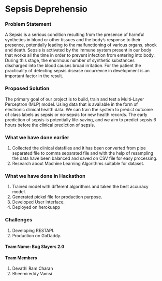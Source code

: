 # Sepsis Deprehensio 

### Problem Statement

A Sepsis is a serious condition resulting from the presence of harmful synthetics in blood or other
tissues and the body’s response to their presence, potentially leading to the malfunctioning of various
organs, shock and death. Sepsis is activated by the immune system present in our body that works all the time in order to
prevent infection from entering into body. During this stage, the enormous number of synthetic substances
discharged into the blood causes broad irritation. For the patient the practicality of detecting sepsis disease
occurrence in development is an important factor in the result. 

### Proposed Solution

The primary goal of our project is to build, train and test a Multi-Layer Perceptron (MLP) model.
Using data that is available in the form of electronic clinical health data. We can train the system to predict
outcome of class labels as sepsis or no-sepsis for new health records. The early prediction of sepsis is
potentially life-saving, and we aim to predict sepsis 6 hours before the clinical prediction of sepsis.

### What we have done earlier 

1. Collected the clinical datafiles and it has been converted from pipe separated file to comma separated file and with the help of resampling the data have been balanced and saved on CSV file for easy processing. 
2. Research about Machine Learning Algorithms suitable for dataset. 

### What we have done in Hackathon

1. Trained model with different algorithms and taken the best accuracy model.
2. Generated pickel file for production purpose.
3. Developed User Interface.
4. Deployed on herokuapp

### Challenges

1. Developing RESTAPI.
2. Production on GoDaddy.

#### Team Name: Bug Slayers 2.0

#### Team Members

1. Devathi Ram Charan
2. Bheemireddy Vamsi
